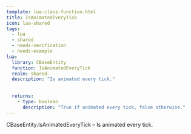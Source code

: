 ```yaml
---
template: lua-class-function.html
title: IsAnimatedEveryTick
icon: lua-shared
tags:
  - lua
  - shared
  - needs-verification
  - needs-example
lua:
  library: CBaseEntity
  function: IsAnimatedEveryTick
  realm: shared
  description: "Is animated every tick."
  
  
  returns:
    - type: boolean
      description: "True if animated every tick, false otherwise."
---
```


<div class="lua__search__keywords">
CBaseEntity:IsAnimatedEveryTick &#x2013; Is animated every tick.
</div>
